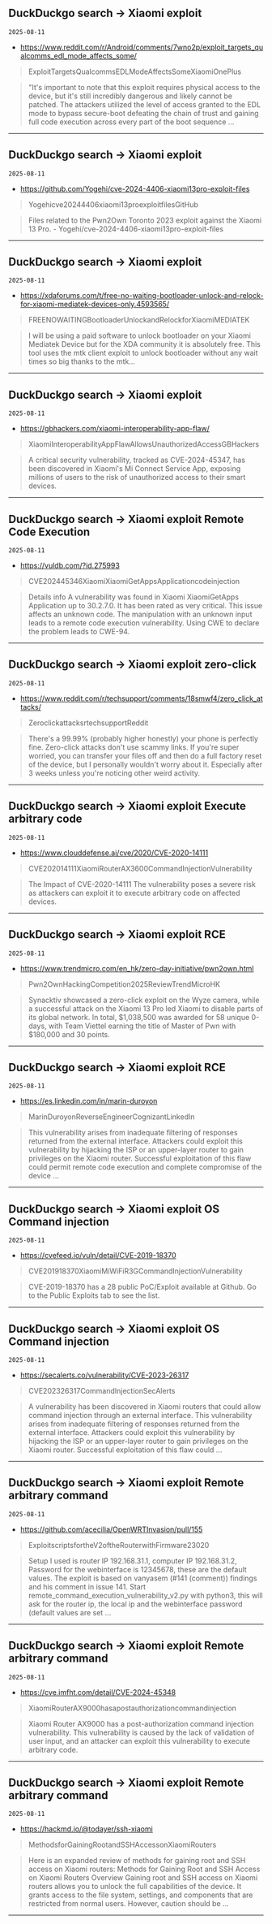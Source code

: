 ## DuckDuckgo search -> Xiaomi exploit
`2025-08-11`

* https://www.reddit.com/r/Android/comments/7wno2p/exploit_targets_qualcomms_edl_mode_affects_some/

<blockquote>
 ExploitTargetsQualcommsEDLModeAffectsSomeXiaomiOnePlus
</blockquote>
<blockquote>
&quot;It's important to note that this exploit requires physical access to the device, but it's still incredibly dangerous and likely cannot be patched. The attackers utilized the level of access granted to the EDL mode to bypass secure-boot defeating the chain of trust and gaining full code execution across every part of the boot sequence ...
</blockquote>

---

## DuckDuckgo search -> Xiaomi exploit
`2025-08-11`

* https://github.com/Yogehi/cve-2024-4406-xiaomi13pro-exploit-files

<blockquote>
 Yogehicve20244406xiaomi13proexploitfilesGitHub
</blockquote>
<blockquote>
Files related to the Pwn2Own Toronto 2023 exploit against the Xiaomi 13 Pro. - Yogehi/cve-2024-4406-xiaomi13pro-exploit-files
</blockquote>

---

## DuckDuckgo search -> Xiaomi exploit
`2025-08-11`

* https://xdaforums.com/t/free-no-waiting-bootloader-unlock-and-relock-for-xiaomi-mediatek-devices-only.4593565/

<blockquote>
 FREENOWAITINGBootloaderUnlockandRelockforXiaomiMEDIATEK
</blockquote>
<blockquote>
I will be using a paid software to unlock bootloader on your Xiaomi Mediatek Device but for the XDA community it is absolutely free. This tool uses the mtk client exploit to unlock bootloader without any wait times so big thanks to the mtk...
</blockquote>

---

## DuckDuckgo search -> Xiaomi exploit
`2025-08-11`

* https://gbhackers.com/xiaomi-interoperability-app-flaw/

<blockquote>
 XiaomiInteroperabilityAppFlawAllowsUnauthorizedAccessGBHackers
</blockquote>
<blockquote>
A critical security vulnerability, tracked as CVE-2024-45347, has been discovered in Xiaomi's Mi Connect Service App, exposing millions of users to the risk of unauthorized access to their smart devices.
</blockquote>

---

## DuckDuckgo search -> Xiaomi exploit Remote Code Execution
`2025-08-11`

* https://vuldb.com/?id.275993

<blockquote>
 CVE202445346XiaomiXiaomiGetAppsApplicationcodeinjection
</blockquote>
<blockquote>
Details info A vulnerability was found in Xiaomi XiaomiGetApps Application up to 30.2.7.0. It has been rated as very critical. This issue affects an unknown code. The manipulation with an unknown input leads to a remote code execution vulnerability. Using CWE to declare the problem leads to CWE-94.
</blockquote>

---

## DuckDuckgo search -> Xiaomi exploit zero-click
`2025-08-11`

* https://www.reddit.com/r/techsupport/comments/18smwf4/zero_click_attacks/

<blockquote>
 ZeroclickattacksrtechsupportReddit
</blockquote>
<blockquote>
There's a 99.99% (probably higher honestly) your phone is perfectly fine. Zero-click attacks don't use scammy links. If you're super worried, you can transfer your files off and then do a full factory reset of the device, but I personally wouldn't worry about it. Especially after 3 weeks unless you're noticing other weird activity.
</blockquote>

---

## DuckDuckgo search -> Xiaomi exploit Execute arbitrary code
`2025-08-11`

* https://www.clouddefense.ai/cve/2020/CVE-2020-14111

<blockquote>
 CVE202014111XiaomiRouterAX3600CommandInjectionVulnerability
</blockquote>
<blockquote>
The Impact of CVE-2020-14111 The vulnerability poses a severe risk as attackers can exploit it to execute arbitrary code on affected devices.
</blockquote>

---

## DuckDuckgo search -> Xiaomi exploit RCE
`2025-08-11`

* https://www.trendmicro.com/en_hk/zero-day-initiative/pwn2own.html

<blockquote>
 Pwn2OwnHackingCompetition2025ReviewTrendMicroHK
</blockquote>
<blockquote>
Synacktiv showcased a zero-click exploit on the Wyze camera, while a successful attack on the Xiaomi 13 Pro led Xiaomi to disable parts of its global network. In total, $1,038,500 was awarded for 58 unique 0-days, with Team Viettel earning the title of Master of Pwn with $180,000 and 30 points.
</blockquote>

---

## DuckDuckgo search -> Xiaomi exploit RCE
`2025-08-11`

* https://es.linkedin.com/in/marin-duroyon

<blockquote>
 MarinDuroyonReverseEngineerCognizantLinkedIn
</blockquote>
<blockquote>
This vulnerability arises from inadequate filtering of responses returned from the external interface. Attackers could exploit this vulnerability by hijacking the ISP or an upper-layer router to gain privileges on the Xiaomi router. Successful exploitation of this flaw could permit remote code execution and complete compromise of the device ...
</blockquote>

---

## DuckDuckgo search -> Xiaomi exploit OS Command injection
`2025-08-11`

* https://cvefeed.io/vuln/detail/CVE-2019-18370

<blockquote>
 CVE201918370XiaomiMiWiFiR3GCommandInjectionVulnerability
</blockquote>
<blockquote>
CVE-2019-18370 has a 28 public PoC/Exploit available at Github. Go to the Public Exploits tab to see the list.
</blockquote>

---

## DuckDuckgo search -> Xiaomi exploit OS Command injection
`2025-08-11`

* https://secalerts.co/vulnerability/CVE-2023-26317

<blockquote>
 CVE202326317CommandInjectionSecAlerts
</blockquote>
<blockquote>
A vulnerability has been discovered in Xiaomi routers that could allow command injection through an external interface. This vulnerability arises from inadequate filtering of responses returned from the external interface. Attackers could exploit this vulnerability by hijacking the ISP or an upper-layer router to gain privileges on the Xiaomi router. Successful exploitation of this flaw could ...
</blockquote>

---

## DuckDuckgo search -> Xiaomi exploit Remote arbitrary command
`2025-08-11`

* https://github.com/acecilia/OpenWRTInvasion/pull/155

<blockquote>
 ExploitscriptsfortheV2oftheRouterwithFirmware23020
</blockquote>
<blockquote>
Setup I used is router IP 192.168.31.1, computer IP 192.168.31.2, Password for the webinterface is 12345678, these are the default values. The exploit is based on vanyasem (&#35;141 (comment)) findings and his comment in issue 141. Start remote_command_execution_vulnerability_v2.py with python3, this will ask for the router ip, the local ip and the webinterface password (default values are set ...
</blockquote>

---

## DuckDuckgo search -> Xiaomi exploit Remote arbitrary command
`2025-08-11`

* https://cve.imfht.com/detail/CVE-2024-45348

<blockquote>
 XiaomiRouterAX9000hasapostauthorizationcommandinjection
</blockquote>
<blockquote>
Xiaomi Router AX9000 has a post-authorization command injection vulnerability. This vulnerability is caused by the lack of validation of user input, and an attacker can exploit this vulnerability to execute arbitrary code.
</blockquote>

---

## DuckDuckgo search -> Xiaomi exploit Remote arbitrary command
`2025-08-11`

* https://hackmd.io/@todayer/ssh-xiaomi

<blockquote>
 MethodsforGainingRootandSSHAccessonXiaomiRouters
</blockquote>
<blockquote>
Here is an expanded review of methods for gaining root and SSH access on Xiaomi routers: Methods for Gaining Root and SSH Access on Xiaomi Routers Overview Gaining root and SSH access on Xiaomi routers allows you to unlock the full capabilities of the device. It grants access to the file system, settings, and components that are restricted from normal users. However, caution should be ...
</blockquote>

---

